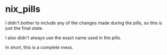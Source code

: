# nix_pills

I didn't bother to include any of the changes made during the pills, so this is just the final state.

I also didn't always use the exact name used in the pills.

In short, this is a complete mess.
